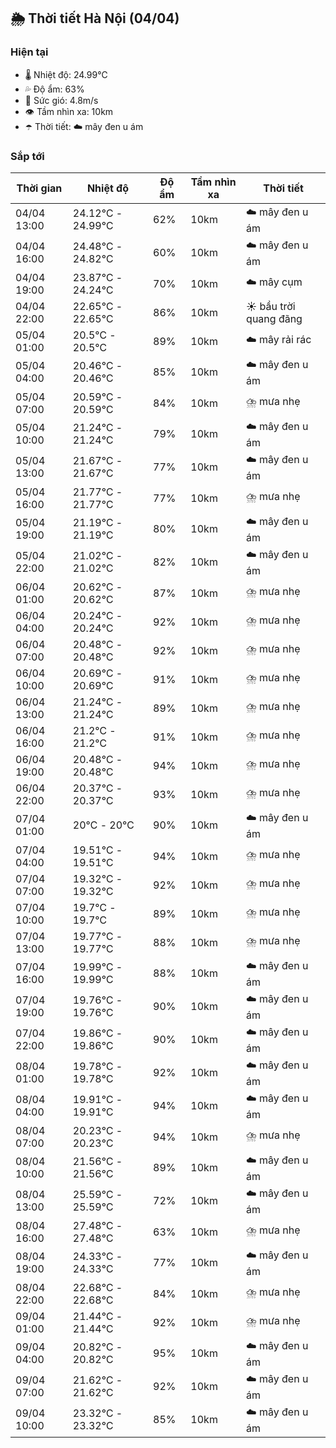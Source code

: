 ## 🌦️ Thời tiết Hà Nội (04/04)

### Hiện tại

- 🌡️ Nhiệt độ: 24.99℃
- 💦 Độ ẩm: 63%
- 💨 Sức gió: 4.8m/s
- 👁️ Tầm nhìn xa: 10km
- ☂️ Thời tiết: ☁️ mây đen u ám

### Sắp tới

| Thời gian | Nhiệt độ | Độ ẩm | Tầm nhìn xa | Thời tiết |
| --- | --- | --- | --- | --- |
| 04/04 13:00 | 24.12℃ - 24.99℃ | 62% | 10km | ☁️ mây đen u ám |
| 04/04 16:00 | 24.48℃ - 24.82℃ | 60% | 10km | ☁️ mây đen u ám |
| 04/04 19:00 | 23.87℃ - 24.24℃ | 70% | 10km | ☁️ mây cụm |
| 04/04 22:00 | 22.65℃ - 22.65℃ | 86% | 10km | ☀️ bầu trời quang đãng |
| 05/04 01:00 | 20.5℃ - 20.5℃ | 89% | 10km | ☁️ mây rải rác |
| 05/04 04:00 | 20.46℃ - 20.46℃ | 85% | 10km | ☁️ mây đen u ám |
| 05/04 07:00 | 20.59℃ - 20.59℃ | 84% | 10km | ⛈️ mưa nhẹ |
| 05/04 10:00 | 21.24℃ - 21.24℃ | 79% | 10km | ☁️ mây đen u ám |
| 05/04 13:00 | 21.67℃ - 21.67℃ | 77% | 10km | ☁️ mây đen u ám |
| 05/04 16:00 | 21.77℃ - 21.77℃ | 77% | 10km | ⛈️ mưa nhẹ |
| 05/04 19:00 | 21.19℃ - 21.19℃ | 80% | 10km | ☁️ mây đen u ám |
| 05/04 22:00 | 21.02℃ - 21.02℃ | 82% | 10km | ☁️ mây đen u ám |
| 06/04 01:00 | 20.62℃ - 20.62℃ | 87% | 10km | ⛈️ mưa nhẹ |
| 06/04 04:00 | 20.24℃ - 20.24℃ | 92% | 10km | ⛈️ mưa nhẹ |
| 06/04 07:00 | 20.48℃ - 20.48℃ | 92% | 10km | ⛈️ mưa nhẹ |
| 06/04 10:00 | 20.69℃ - 20.69℃ | 91% | 10km | ⛈️ mưa nhẹ |
| 06/04 13:00 | 21.24℃ - 21.24℃ | 89% | 10km | ⛈️ mưa nhẹ |
| 06/04 16:00 | 21.2℃ - 21.2℃ | 91% | 10km | ⛈️ mưa nhẹ |
| 06/04 19:00 | 20.48℃ - 20.48℃ | 94% | 10km | ⛈️ mưa nhẹ |
| 06/04 22:00 | 20.37℃ - 20.37℃ | 93% | 10km | ⛈️ mưa nhẹ |
| 07/04 01:00 | 20℃ - 20℃ | 90% | 10km | ☁️ mây đen u ám |
| 07/04 04:00 | 19.51℃ - 19.51℃ | 94% | 10km | ⛈️ mưa nhẹ |
| 07/04 07:00 | 19.32℃ - 19.32℃ | 92% | 10km | ⛈️ mưa nhẹ |
| 07/04 10:00 | 19.7℃ - 19.7℃ | 89% | 10km | ⛈️ mưa nhẹ |
| 07/04 13:00 | 19.77℃ - 19.77℃ | 88% | 10km | ⛈️ mưa nhẹ |
| 07/04 16:00 | 19.99℃ - 19.99℃ | 88% | 10km | ☁️ mây đen u ám |
| 07/04 19:00 | 19.76℃ - 19.76℃ | 90% | 10km | ☁️ mây đen u ám |
| 07/04 22:00 | 19.86℃ - 19.86℃ | 90% | 10km | ☁️ mây đen u ám |
| 08/04 01:00 | 19.78℃ - 19.78℃ | 92% | 10km | ☁️ mây đen u ám |
| 08/04 04:00 | 19.91℃ - 19.91℃ | 94% | 10km | ☁️ mây đen u ám |
| 08/04 07:00 | 20.23℃ - 20.23℃ | 94% | 10km | ⛈️ mưa nhẹ |
| 08/04 10:00 | 21.56℃ - 21.56℃ | 89% | 10km | ☁️ mây đen u ám |
| 08/04 13:00 | 25.59℃ - 25.59℃ | 72% | 10km | ☁️ mây đen u ám |
| 08/04 16:00 | 27.48℃ - 27.48℃ | 63% | 10km | ⛈️ mưa nhẹ |
| 08/04 19:00 | 24.33℃ - 24.33℃ | 77% | 10km | ☁️ mây đen u ám |
| 08/04 22:00 | 22.68℃ - 22.68℃ | 84% | 10km | ⛈️ mưa nhẹ |
| 09/04 01:00 | 21.44℃ - 21.44℃ | 92% | 10km | ⛈️ mưa nhẹ |
| 09/04 04:00 | 20.82℃ - 20.82℃ | 95% | 10km | ☁️ mây đen u ám |
| 09/04 07:00 | 21.62℃ - 21.62℃ | 92% | 10km | ☁️ mây đen u ám |
| 09/04 10:00 | 23.32℃ - 23.32℃ | 85% | 10km | ☁️ mây đen u ám |

